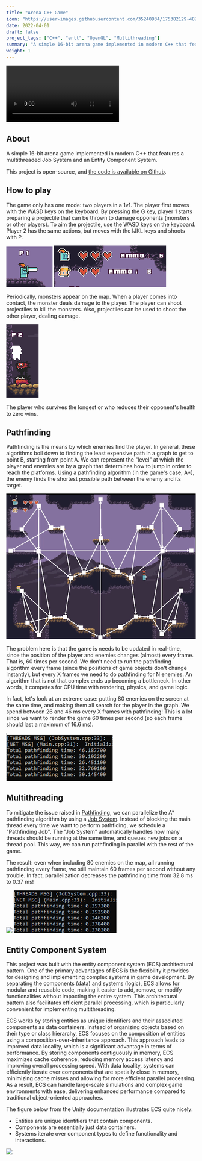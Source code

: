 ```yaml
---
title: "Arena C++ Game"
icon: "https://user-images.githubusercontent.com/35240934/175382129-482ad244-5739-4485-b9e4-959cbe844422.png"
date: 2022-04-01
draft: false
project_tags: ["C++", "entt", "OpenGL", "Multithreading"]
summary: "A simple 16-bit arena game implemented in modern C++ that features a multithreaded Job System and an Entity Component System."
weight: 1
---
```


<div>
<video src="https://user-images.githubusercontent.com/35240934/175192721-d98a1925-aa89-469b-aa42-ffd87ef5b20d.mp4" autoplay="true" loop="true"></video>
</div>

## About

A simple 16-bit arena game implemented in modern C++ that features a multithreaded Job System and an Entity Component System.

This project is open-source, and <a href="https://github.com/PedroMartelleto/ModernCppGame">the code is available on Github</a>.


## How to play

The game only has one mode: two players in a 1v1. The player first moves with the WASD keys on the keyboard. By pressing the G key, player 1 starts preparing a projectile that can be thrown to damage opponents (monsters or other players). To aim the projectile, use the WASD keys on the keyboard. Player 2 has the same actions, but moves with the IJKL keys and shoots with P.

<img src="https://raw.githubusercontent.com/PedroMartelleto/ModernCppGame/master/Res/image11.png" />

<img src="https://raw.githubusercontent.com/PedroMartelleto/ModernCppGame/master/Res/image2.png" />

Periodically, monsters appear on the map. When a player comes into contact, the monster deals damage to the player. The player can shoot projectiles to kill the monsters. Also, projectiles can be used to shoot the other player, dealing damage.

<img src="https://raw.githubusercontent.com/PedroMartelleto/ModernCppGame/master/Res/image10.png" />

The player who survives the longest or who reduces their opponent's health to zero wins.


## Pathfinding

Pathfinding is the means by which enemies find the player. In general, these algorithms boil down to finding the least expensive path in a graph to get to point B, starting from point A. We can represent the "level" at which the player and enemies are by a graph that determines how to jump in order to reach the platforms. Using a pathfinding algorithm (in the game's case, A*), the enemy finds the shortest possible path between the enemy and its target.

<img src="https://raw.githubusercontent.com/PedroMartelleto/ModernCppGame/master/Res/image9.gif" />

The problem here is that the game is needs to be updated in real-time, since the position of the player and enemies changes (almost) every frame. That is, 60 times per second. We don't need to run the pathfinding algorithm every frame (since the positions of game objects don't change instantly), but every X frames we need to do pathfinding for N enemies. An algorithm that is not that complex ends up becoming a bottleneck. In other words, it competes for CPU time with rendering, physics, and game logic.

In fact, let's look at an extreme case: putting 80 enemies on the screen at the same time, and making them all search for the player in the graph. We spend between 26 and 46 ms every X frames with pathfinding! This is a lot since we want to render the game 60 times per second (so each frame should last a maximum of 16.6 ms).

<img src="https://raw.githubusercontent.com/PedroMartelleto/ModernCppGame/master/Res/image1.png" />


## Multithreading

To mitigate the issue raised in [Pathfinding](#pathfinding), we can parallelize the A* pathfinding algorithm by using a [Job System](https://wickedengine.net/2018/11/24/simple-job-system-using-standard-c/). Instead of blocking the main thread every time we want to perform pathfiding, we schedule a "Pathfinding Job". The "Job System" automatically handles how many threads should be running at the same time, and queues new jobs on a thread pool. This way, we can run pathfinding in parallel with the rest of the game.

The result: even when including 80 enemies on the map, all running pathfinding every frame, we still maintain 60 frames per second without any trouble.
In fact, parallelization decreases the pathfinding time from 32.8 ms to 0.37 ms!

<img src="https://raw.githubusercontent.com/PedroMartelleto/ModernCppGame/master/Res/image15.gif" />
<img src="https://raw.githubusercontent.com/PedroMartelleto/ModernCppGame/master/Res/image12.png" />

## Entity Component System

This project was built with the entity component system (ECS) architectural pattern. One of the primary advantages of ECS is the flexibility it provides for designing and implementing complex systems in game development. By separating the components (data) and systems (logic), ECS allows for modular and reusable code, making it easier to add, remove, or modify functionalities without impacting the entire system. This architectural pattern also facilitates efficient parallel processing, which is particularly convenient for implementing multithreading.

ECS works by storing entities as unique identifiers and their associated components as data containers. Instead of organizing objects based on their type or class hierarchy, ECS focuses on the composition of entities using a composition-over-inheritance approach. This approach leads to improved data locality, which is a significant advantage in terms of performance. By storing components contiguously in memory, ECS maximizes cache coherence, reducing memory access latency and improving overall processing speed. With data locality, systems can efficiently iterate over components that are spatially close in memory, minimizing cache misses and allowing for more efficient parallel processing. As a result, ECS can handle large-scale simulations and complex game environments with ease, delivering enhanced performance compared to traditional object-oriented approaches.

The figure below from the Unity documentation illustrates ECS quite nicely:

- Entities are unique identifiers that contain components.
- Components are essentially just data containers.
- Systems iterate over component types to define functionality and interactions.

<img src="https://i.imgur.com/jILtOcV.png" />
